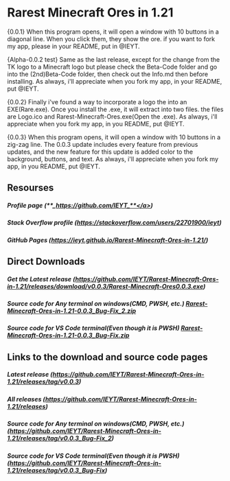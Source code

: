 # Rarest Minecraft Ores in 1.21
{0.0.1} When this program opens, it will open a window with 10 buttons in a diagonal line. When you click them, they show the ore. if you want to fork my app, please in your README, put in @IEYT.

{Alpha-0.0.2 test} Same as the last release, except for the change from the TK logo to a Minecraft logo but please check the Beta-Code folder and go into the (2nd)Beta-Code folder, then check out the Info.md then before installing. As always, i'll appreciate when you fork my app, in your README, put @IEYT.

{0.0.2} Finally i've found a way to incorporate a logo the into an EXE(Rare.exe). Once you install the .exe, it will extract into two files. the files are Logo.ico and Rarest-Minecraft-Ores.exe(Open the .exe). As always, i'll appreciate when you fork my app, in you README, put @IEYT.

{0.0.3} When this program opens, it will open a window with 10 buttons in a zig-zag line. The 0.0.3 update includes every feature from previous updates, and the new feature for this update is added color to the background, buttons, and text. As always, i'll appreciate when you fork my app, in you README, put @IEYT.

## Resourses 
##### Profile page (<a>**_https://github.com/IEYT_**</a>)
##### Stack Overflow profile (**_https://stackoverflow.com/users/22701900/ieyt_**)
##### GitHub Pages (_https://ieyt.github.io/Rarest-Minecraft-Ores-in-1.21/_)

## Direct Downloads 
##### Get the Latest release (_https://github.com/IEYT/Rarest-Minecraft-Ores-in-1.21/releases/download/v0.0.3/Rarest-Minecraft-Ores0.0.3.exe_)
##### Source code for Any terminal on windows(CMD, PWSH, etc.) [Rarest-Minecraft-Ores-in-1.21-0.0.3_Bug-Fix_2.zip](https://github.com/user-attachments/files/16489650/Rarest-Minecraft-Ores-in-1.21-0.0.3_Bug-Fix_2.zip)
##### Source code for VS Code terminal(Even though it is PWSH) [Rarest-Minecraft-Ores-in-1.21-0.0.3_Bug-Fix.zip](https://github.com/user-attachments/files/16489680/Rarest-Minecraft-Ores-in-1.21-0.0.3_Bug-Fix.zip)
## Links to the download and source code pages
##### Latest release (_https://github.com/IEYT/Rarest-Minecraft-Ores-in-1.21/releases/tag/v0.0.3_) 
##### All releases (_https://github.com/IEYT/Rarest-Minecraft-Ores-in-1.21/releases_)
##### Source code for Any terminal on windows(CMD, PWSH, etc.) (_https://github.com/IEYT/Rarest-Minecraft-Ores-in-1.21/releases/tag/v0.0.3_Bug-Fix_2_)
##### Source code for VS Code terminal(Even though it is PWSH) (_https://github.com/IEYT/Rarest-Minecraft-Ores-in-1.21/releases/tag/v0.0.3_Bug-Fix_)
